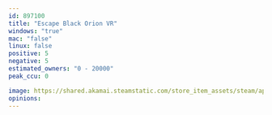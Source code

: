 ```yaml
---
id: 897100
title: "Escape Black Orion VR"
windows: "true"
mac: "false"
linux: false
positive: 5
negative: 5
estimated_owners: "0 - 20000"
peak_ccu: 0

image: https://shared.akamai.steamstatic.com/store_item_assets/steam/apps/897100/header.jpg?t=1549467264
opinions:
---
```

